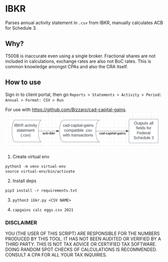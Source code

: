 # IBKR

Parses annual activity statement in `.csv` from IBKR, manually calculates ACB for Schedule 3.

## Why?
T5008 is inaccurate even using a single broker. Fractional shares are not included in calculations, exchange rates are also not BoC rates. This is common knowledge amongst CPAs and also the CRA itself.

## How to use
Sign in to client portal, then go 
`Reports > Statements > Activity > Period: Annual > Format: CSV > Run`

For use with https://github.com/Bizzaro/cad-capital-gains.
![](2022-04-11-22-28-54.png)

1. Create virtual env 
```
python3 -m venv virtual-env 
source virtual-env/bin/activate
```

2. Install deps 
```
pip3 install -r requirements.txt
```

3. `python3 ibkr.py <CSV NAME>`

4. `capgains calc eggs.csv 2021`

### DISCLAIMER
YOU (THE USER OF THIS SCRIPT) ARE RESPONSIBLE FOR THE NUMBERS PRODUCED BY THIS TOOL. IT HAS NOT BEEN AUDITED OR VERIFIED BY A THIRD PARTY. THIS IS NOT TAX ADVICE OR CERTIFIED TAX SOFTWARE. DOING RANDOM SPOT CHECKS OF CALCULATIONS IS RECOMMENDED. CONSULT A CPA FOR ALL YOUR TAX INQUIRIES.
